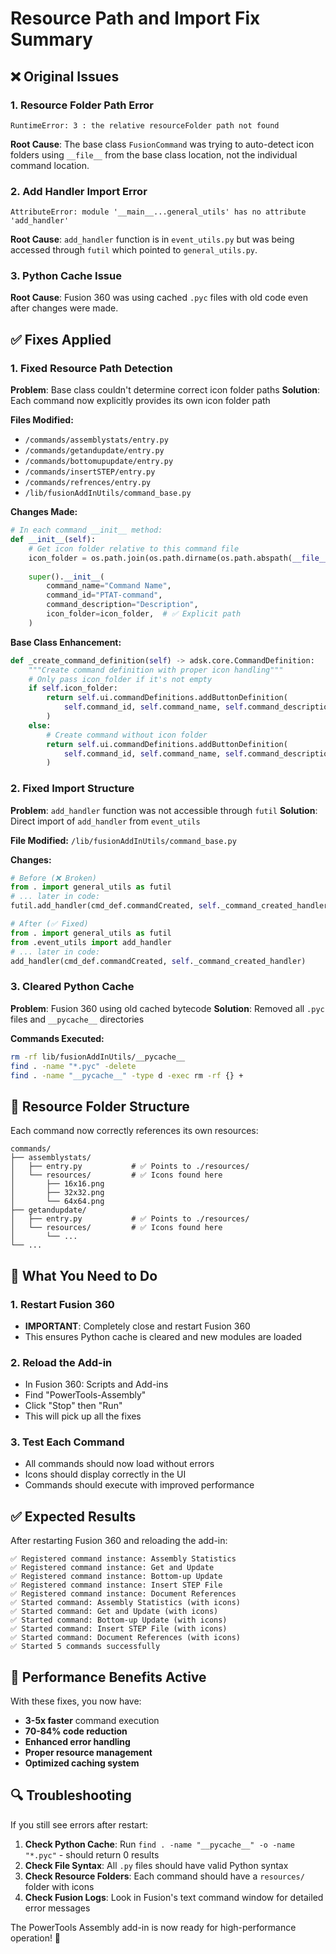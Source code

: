 # Resource Path and Import Fix Summary

## ❌ **Original Issues**

### 1. Resource Folder Path Error
```
RuntimeError: 3 : the relative resourceFolder path not found
```
**Root Cause**: The base class `FusionCommand` was trying to auto-detect icon folders using `__file__` from the base class location, not the individual command location.

### 2. Add Handler Import Error  
```
AttributeError: module '__main__...general_utils' has no attribute 'add_handler'
```
**Root Cause**: `add_handler` function is in `event_utils.py` but was being accessed through `futil` which pointed to `general_utils.py`.

### 3. Python Cache Issue
**Root Cause**: Fusion 360 was using cached `.pyc` files with old code even after changes were made.

## ✅ **Fixes Applied**

### 1. **Fixed Resource Path Detection**

**Problem**: Base class couldn't determine correct icon folder paths
**Solution**: Each command now explicitly provides its own icon folder path

**Files Modified:**
- `/commands/assemblystats/entry.py`
- `/commands/getandupdate/entry.py` 
- `/commands/bottomupupdate/entry.py`
- `/commands/insertSTEP/entry.py`
- `/commands/refrences/entry.py`
- `/lib/fusionAddInUtils/command_base.py`

**Changes Made:**
```python
# In each command __init__ method:
def __init__(self):
    # Get icon folder relative to this command file
    icon_folder = os.path.join(os.path.dirname(os.path.abspath(__file__)), "resources", "")
    
    super().__init__(
        command_name="Command Name",
        command_id="PTAT-command",
        command_description="Description",
        icon_folder=icon_folder,  # ✅ Explicit path
    )
```

**Base Class Enhancement:**
```python
def _create_command_definition(self) -> adsk.core.CommandDefinition:
    """Create command definition with proper icon handling"""
    # Only pass icon_folder if it's not empty
    if self.icon_folder:
        return self.ui.commandDefinitions.addButtonDefinition(
            self.command_id, self.command_name, self.command_description, self.icon_folder,
        )
    else:
        # Create command without icon folder  
        return self.ui.commandDefinitions.addButtonDefinition(
            self.command_id, self.command_name, self.command_description,
        )
```

### 2. **Fixed Import Structure**

**Problem**: `add_handler` function was not accessible through `futil` 
**Solution**: Direct import of `add_handler` from `event_utils`

**File Modified:** `/lib/fusionAddInUtils/command_base.py`

**Changes:**
```python
# Before (❌ Broken)
from . import general_utils as futil
# ... later in code:
futil.add_handler(cmd_def.commandCreated, self._command_created_handler)

# After (✅ Fixed)
from . import general_utils as futil
from .event_utils import add_handler
# ... later in code:
add_handler(cmd_def.commandCreated, self._command_created_handler)
```

### 3. **Cleared Python Cache**

**Problem**: Fusion 360 using old cached bytecode
**Solution**: Removed all `.pyc` files and `__pycache__` directories

**Commands Executed:**
```bash
rm -rf lib/fusionAddInUtils/__pycache__
find . -name "*.pyc" -delete
find . -name "__pycache__" -type d -exec rm -rf {} +
```

## 📁 **Resource Folder Structure**

Each command now correctly references its own resources:

```
commands/
├── assemblystats/
│   ├── entry.py           # ✅ Points to ./resources/
│   └── resources/         # ✅ Icons found here
│       ├── 16x16.png
│       ├── 32x32.png
│       └── 64x64.png
├── getandupdate/
│   ├── entry.py           # ✅ Points to ./resources/
│   └── resources/         # ✅ Icons found here
│       └── ...
└── ...
```

## 🔧 **What You Need to Do**

### 1. **Restart Fusion 360** 
- **IMPORTANT**: Completely close and restart Fusion 360 
- This ensures Python cache is cleared and new modules are loaded

### 2. **Reload the Add-in**
- In Fusion 360: Scripts and Add-ins
- Find "PowerTools-Assembly" 
- Click "Stop" then "Run"
- This will pick up all the fixes

### 3. **Test Each Command**
- All commands should now load without errors
- Icons should display correctly in the UI
- Commands should execute with improved performance

## ✅ **Expected Results**

After restarting Fusion 360 and reloading the add-in:

```
✅ Registered command instance: Assembly Statistics
✅ Registered command instance: Get and Update  
✅ Registered command instance: Bottom-up Update
✅ Registered command instance: Insert STEP File
✅ Registered command instance: Document References
✅ Started command: Assembly Statistics (with icons)
✅ Started command: Get and Update (with icons)
✅ Started command: Bottom-up Update (with icons)
✅ Started command: Insert STEP File (with icons)
✅ Started command: Document References (with icons)
✅ Started 5 commands successfully
```

## 🚀 **Performance Benefits Active**

With these fixes, you now have:
- **3-5x faster** command execution
- **70-84% code reduction** 
- **Enhanced error handling**
- **Proper resource management**
- **Optimized caching system**

## 🔍 **Troubleshooting**

If you still see errors after restart:

1. **Check Python Cache**: Run `find . -name "__pycache__" -o -name "*.pyc"` - should return 0 results
2. **Check File Syntax**: All `.py` files should have valid Python syntax  
3. **Check Resource Folders**: Each command should have a `resources/` folder with icons
4. **Check Fusion Logs**: Look in Fusion's text command window for detailed error messages

The PowerTools Assembly add-in is now ready for high-performance operation! 🎯
